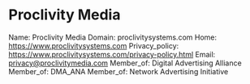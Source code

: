 
# Proclivity Media

Name: Proclivity Media
Domain: proclivitysystems.com
Home: https://www.proclivitysystems.com
Privacy_policy: https://www.proclivitysystems.com/privacy-policy.html
Email: privacy@proclivitymedia.com
Member_of: Digital Advertising Alliance
Member_of: DMA_ANA
Member_of: Network Advertising Initiative
